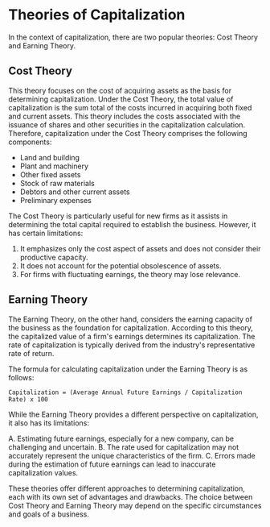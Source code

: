 # Theories of Capitalization

In the context of capitalization, there are two popular theories: Cost Theory and Earning Theory.

## Cost Theory

This theory focuses on the cost of acquiring assets as the basis for determining capitalization. Under the Cost Theory, the total value of capitalization is the sum total of the costs incurred in acquiring both fixed and current assets. This theory includes the costs associated with the issuance of shares and other securities in the capitalization calculation. Therefore, capitalization under the Cost Theory comprises the following components:

- Land and building
- Plant and machinery
- Other fixed assets
- Stock of raw materials
- Debtors and other current assets
- Preliminary expenses

The Cost Theory is particularly useful for new firms as it assists in determining the total capital required to establish the business. However, it has certain limitations:

1. It emphasizes only the cost aspect of assets and does not consider their productive capacity.
2. It does not account for the potential obsolescence of assets.
3. For firms with fluctuating earnings, the theory may lose relevance.

## Earning Theory

The Earning Theory, on the other hand, considers the earning capacity of the business as the foundation for capitalization. According to this theory, the capitalized value of a firm's earnings determines its capitalization. The rate of capitalization is typically derived from the industry's representative rate of return.

The formula for calculating capitalization under the Earning Theory is as follows:

```
Capitalization = (Average Annual Future Earnings / Capitalization Rate) x 100
```


While the Earning Theory provides a different perspective on capitalization, it also has its limitations:

A. Estimating future earnings, especially for a new company, can be challenging and uncertain.
B. The rate used for capitalization may not accurately represent the unique characteristics of the firm.
C. Errors made during the estimation of future earnings can lead to inaccurate capitalization values.

These theories offer different approaches to determining capitalization, each with its own set of advantages and drawbacks. The choice between Cost Theory and Earning Theory may depend on the specific circumstances and goals of a business.
